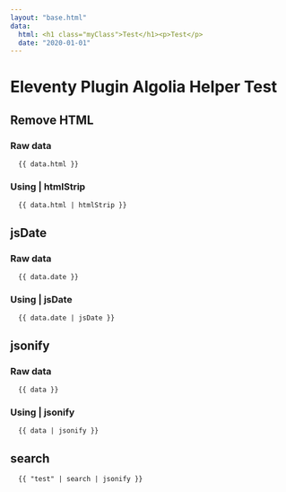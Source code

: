 ```yaml
---
layout: "base.html"
data: 
  html: <h1 class="myClass">Test</h1><p>Test</p>
  date: "2020-01-01"
---
```


# Eleventy Plugin Algolia Helper Test

## Remove HTML
### Raw data
```
  {{ data.html }}
```

### Using | htmlStrip

```
  {{ data.html | htmlStrip }}
```

## jsDate
### Raw data
```
  {{ data.date }}
```
### Using | jsDate

```
  {{ data.date | jsDate }}
```


## jsonify

### Raw data

```
  {{ data }}
```

### Using | jsonify

```
  {{ data | jsonify }}
```

## search

```
  {{ "test" | search | jsonify }}
```
